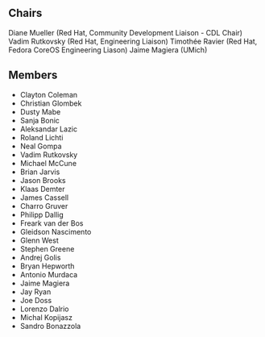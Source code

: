 ## Chairs
Diane Mueller (Red Hat, Community Development Liaison - CDL Chair)
Vadim Rutkovsky (Red Hat, Engineering Liaison)
Timothée Ravier (Red Hat, Fedora CoreOS Engineering Liason)
Jaime Magiera (UMich)

## Members
* Clayton Coleman
* Christian Glombek
* Dusty Mabe
* Sanja Bonic
* Aleksandar Lazic
* Roland Lichti
* Neal Gompa
* Vadim Rutkovsky
* Michael McCune
* Brian Jarvis
* Jason Brooks
* Klaas Demter
* James Cassell
* Charro Gruver
* Philipp Dallig
* Freark van der Bos
* Gleidson Nascimento
* Glenn West
* Stephen Greene
* Andrej Golis
* Bryan Hepworth
* Antonio Murdaca
* Jaime Magiera
* Jay Ryan
* Joe Doss
* Lorenzo Dalrio
* Michal Kopijasz
* Sandro Bonazzola

